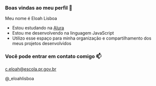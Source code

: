 ### Boas vindas ao meu perfil 🩷

Meu nome é Eloah Lisboa

- Estou estudando na [Alura](https://www.alura.com.br)
- Estou me desenvolvendo na linguagem JavaScript
- Utilizo esse espaço para minha organização e compartilhamento dos meus projetos desenvolvidos

### Você pode entrar em contato comigo 📫

c.eloah@escola.pr.gov.br

@_eloahlisboa
